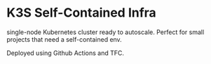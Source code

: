 # K3S Self-Contained Infra

single-node Kubernetes cluster ready to autoscale. Perfect for small projects that need a self-contained env.

Deployed using Github Actions and TFC.
